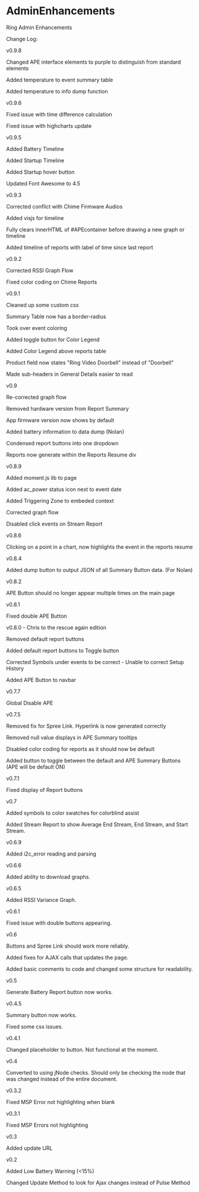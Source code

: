 # AdminEnhancements
Ring Admin Enhancements

Change Log:

v0.9.8

Changed APE interface elements to purple to distinguish from standard elements

Added temperature to event summary table

Added temperature to info dump function

v0.9.6

Fixed issue with time difference calculation

Fixed issue with highcharts update

v0.9.5

Added Battery Timeline

Added Startup Timeline

Added Startup hover button

Updated Font Awesome to 4.5

v0.9.3

Corrected conflict with Chime Firmware Audios

Added visjs for timeline

Fully clears innerHTML of #APEcontainer before drawing a new graph or timeline

Added timeline of reports with label of time since last report

v0.9.2

Corrected RSSI Graph Flow

Fixed color coding on Chime Reports

v0.9.1

Cleaned up some custom css

Summary Table now has a border-radius

Took over event coloring

Added toggle button for Color Legend

Added Color Legend above reports table

Product field now states "Ring Video Doorbell" instead of "Doorbell"

Made sub-headers in General Details easier to read

v0.9

Re-corrected graph flow

Removed hardware version from Report Summary

App firmware version now shows by default

Added battery information to data dump (Nolan)

Condensed report buttons into one dropdown

Reports now generate within the Reports Resume div

v0.8.9

Added moment.js lib to page

Added ac_power status icon next to event date

Added Triggering Zone to embeded context

Corrected graph flow

Disabled click events on Stream Report

v0.8.6

Clicking on a point in a chart, now highlights the event in the reports resume

v0.8.4

Added dump button to output JSON of all Summary Button data. (For Nolan)

v0.8.2

APE Button should no longer appear multiple times on the main page

v0.8.1

Fixed double APE Button

v0.8.0 - Chris to the rescue again edition

Removed default report buttons

Added default report buttons to Toggle button

Corrected Symbols under events to be correct - Unable to correct Setup History

Added APE Button to navbar

v0.7.7

Global Disable APE

v0.7.5

Removed fix for Spree Link. Hyperlink is now generated correctly

Removed null value displays in APE Summary tooltips

Disabled color coding for reports as it should now be default

Added button to toggle between the default and APE Summary Buttons (APE will be default ON)

v0.7.1

Fixed display of Report buttons

v0.7

Added symbols to color swatches for colorblind assist

Added Stream Report to show Average End Stream, End Stream, and Start Stream.

v0.6.9

Added i2c_error reading and parsing

v0.6.6

Added ability to download graphs.

v0.6.5

Added RSSI Variance Graph.

v0.6.1

Fixed issue with double buttons appearing.

v0.6

Buttons and Spree Link should work more reliably.

Added fixes for AJAX calls that updates the page.

Added basic comments to code and changed some structure for readability.

v0.5

Generate Battery Report button now works.

v0.4.5

Summary button now works.

Fixed some css issues.

v0.4.1

Changed placeholder to button. Not functional at the moment.

v0.4

Converted to using jNode checks. Should only be checking the node that was changed instead of the entire document.

v0.3.2

Fixed MSP Error not highlighting when blank

v0.3.1

Fixed MSP Errors not highlighting

v0.3

Added update URL

v0.2

Added Low Battery Warning (<15%)

Changed Update Method to look for Ajax changes instead of Pulse Method

